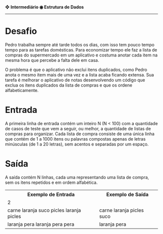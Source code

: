 <b>❖ Intermediário ◉ Estrutura de Dados</b><br>
<hr>
<h1>Desafio</h1>

Pedro trabalha sempre até tarde todos os dias, com isso tem pouco tempo tempo para as tarefas domésticas. Para economizar tempo ele faz a lista de compras do supermercado em um aplicativo e costuma anotar cada item na mesma hora que percebe a falta dele em casa. 

O problema é que o aplicativo não exclui itens duplicados, como Pedro anota o mesmo item mais de uma vez e a lista acaba ficando extensa. Sua tarefa é melhorar o aplicativo de notas desenvolvendo um código que exclua os itens duplicados da lista de compras e que os ordene alfabeticamente.

<h1>Entrada</h1>

A primeira linha de entrada contém um inteiro N (N < 100) com a quantidade de casos de teste que vem a seguir, ou melhor, a quantidade de listas de compras para organizar. Cada lista de compra consiste de uma única linha que contém de 1 a 1000 itens ou palavras compostas apenas de letras minúsculas (de 1 a 20 letras), sem acentos e separadas por um espaço.

<h1>Saída</h1>

A saída contém N linhas, cada uma representando uma lista de compra, sem os itens repetidos e em ordem alfabética.

<table>
  <tr>
    <th>Exemplo de Entrada</th>
    <th>Exemplo de Saída</th>
  </tr>
  <tr>
    <td>2</td>
    <td></td>
  </tr>
  <tr>
    <td>carne laranja suco picles laranja picles</td>
    <td>carne laranja picles suco</td>
  </tr>
  <tr>
    <td>laranja pera laranja pera pera</td>
    <td>laranja pera</td>
  </tr>
</table>
